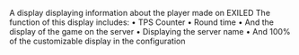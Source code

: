 A display displaying information about the player made on EXILED
The function of this display includes:
• TPS Counter
• Round time
• And the display of the game on the server
• Displaying the server name
• And 100% of the customizable display in the configuration
